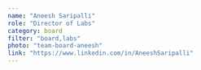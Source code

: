 ```yaml
---
name: "Aneesh Saripalli"
role: "Director of Labs"
category: board
filter: "board,labs"
photo: "team-board-aneesh"
link: "https://www.linkedin.com/in/AneeshSaripalli"
---
```

